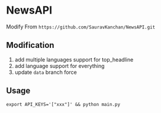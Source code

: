 # NewsAPI

Modify From `https://github.com/SauravKanchan/NewsAPI.git`

## Modification
1. add multiple languages support for top_headline
2. add language support for everything
3. update `data` branch force

## Usage
```shell
export API_KEYS='["xxx"]' && python main.py
```